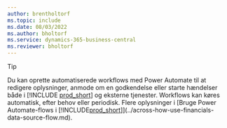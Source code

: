 ```yaml
---
author: brentholtorf
ms.topic: include
ms.date: 08/03/2022
ms.author: bholtorf
ms.service: dynamics-365-business-central
ms.reviewer: bholtorf
---
```

> [!TIP]
> Du kan oprette automatiserede workflows med Power Automate til at redigere oplysninger, anmode om en godkendelse eller starte hændelser både i [!INCLUDE [prod_short](prod_short.md)] og eksterne tjenester. Workflows kan køres automatisk, efter behov eller periodisk. Flere oplysninger i [Bruge Power Automate-flows i [!INCLUDE[prod_short](includes/prod_short.md)]](../across-how-use-financials-data-source-flow.md).
